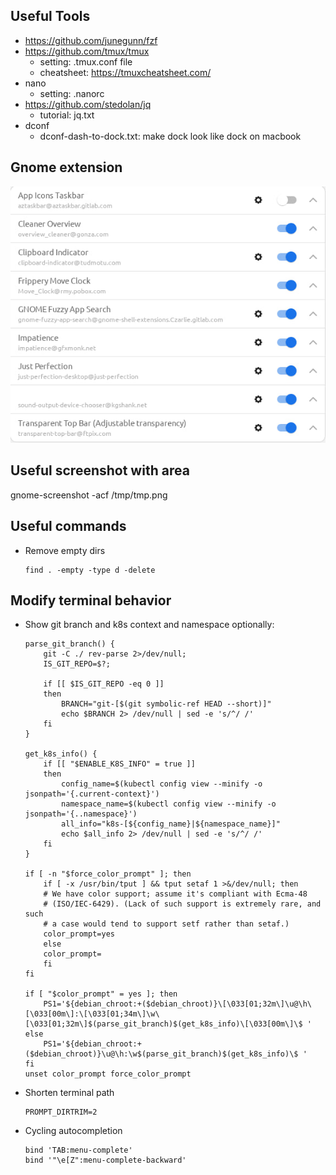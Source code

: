 ## Useful Tools
- https://github.com/junegunn/fzf
- https://github.com/tmux/tmux
    - setting: .tmux.conf file
    - cheatsheet: https://tmuxcheatsheet.com/
- nano
    - setting: .nanorc
- https://github.com/stedolan/jq
    - tutorial: jq.txt
- dconf
    - dconf-dash-to-dock.txt: make dock look like dock on macbook
## Gnome extension
![Gnome-Extension](gnome-extension.jpg)

## Useful screenshot with area
gnome-screenshot -acf /tmp/tmp.png

## Useful commands

- Remove empty dirs
    ```
    find . -empty -type d -delete
    ```
## Modify terminal behavior
- Show git branch and k8s context and namespace optionally:
    ```
    parse_git_branch() {
        git -C ./ rev-parse 2>/dev/null;
        IS_GIT_REPO=$?;

        if [[ $IS_GIT_REPO -eq 0 ]]
        then
            BRANCH="git-[$(git symbolic-ref HEAD --short)]"
            echo $BRANCH 2> /dev/null | sed -e 's/^/ /'
        fi
    }

    get_k8s_info() {
        if [[ "$ENABLE_K8S_INFO" = true ]]
        then 
            config_name=$(kubectl config view --minify -o jsonpath='{.current-context}')
            namespace_name=$(kubectl config view --minify -o jsonpath='{..namespace}')
            all_info="k8s-[${config_name}|${namespace_name}]"
            echo $all_info 2> /dev/null | sed -e 's/^/ /'
        fi
    }

    if [ -n "$force_color_prompt" ]; then
        if [ -x /usr/bin/tput ] && tput setaf 1 >&/dev/null; then
        # We have color support; assume it's compliant with Ecma-48
        # (ISO/IEC-6429). (Lack of such support is extremely rare, and such
        # a case would tend to support setf rather than setaf.)
        color_prompt=yes
        else
        color_prompt=
        fi
    fi

    if [ "$color_prompt" = yes ]; then
        PS1='${debian_chroot:+($debian_chroot)}\[\033[01;32m\]\u@\h\[\033[00m\]:\[\033[01;34m\]\w\[\033[01;32m\]$(parse_git_branch)$(get_k8s_info)\[\033[00m\]\$ '
    else
        PS1='${debian_chroot:+($debian_chroot)}\u@\h:\w$(parse_git_branch)$(get_k8s_info)\$ '
    fi
    unset color_prompt force_color_prompt
    ```

- Shorten terminal path
    ```
    PROMPT_DIRTRIM=2
    ```

- Cycling autocompletion 
    ```
    bind 'TAB:menu-complete'
    bind '"\e[Z":menu-complete-backward'
    ```
